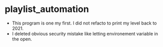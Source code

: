 # playlist_automation
- This program is one my first. I did not refacto to print my level back to 2021. 
- I deleted obvious security mistake like letting environement variable in the open.

